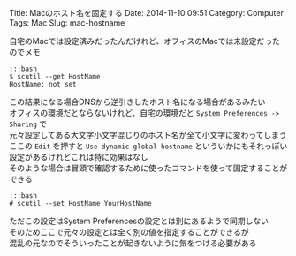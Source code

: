 Title: Macのホスト名を固定する
Date: 2014-11-10 09:51
Category: Computer
Tags: Mac
Slug: mac-hostname

自宅のMacでは設定済みだったんだけれど、オフィスのMacでは未設定だったのでメモ

    :::bash
    $ scutil --get HostName
    HostName: not set

この結果になる場合DNSから逆引きしたホスト名になる場合があるみたい  
オフィスの環境だとならないけれど、自宅の環境だと `System Preferences -> Sharing` で  
元々設定してある大文字小文字混じりのホスト名が全て小文字に変わってしまう  
ここの `Edit` を押すと `Use dynamic global hostname` といういかにもそれっぽい設定があるけれどこれは特に効果はなし  
そのような場合は冒頭で確認するために使ったコマンドを使って固定することができる

    :::bash
    # scutil --set HostName YourHostName

ただこの設定はSystem Preferencesの設定とは別にあるようで同期しない  
そのためここで元々の設定とは全く別の値を指定することができるが  
混乱の元なのでそういったことが起きないように気をつける必要がある
